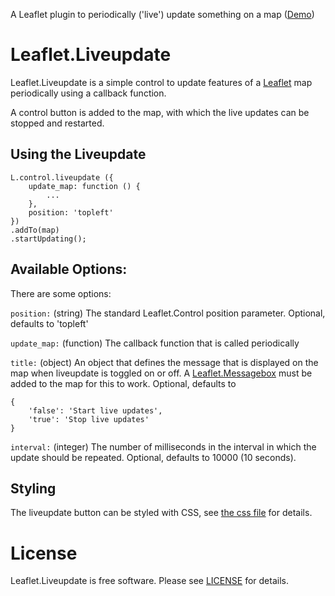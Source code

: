 A Leaflet plugin to periodically ('live') update something on a map
([Demo](https://www.grendelman.net/leaflet/))

# Leaflet.Liveupdate

Leaflet.Liveupdate is a simple control to update features of a
[Leaflet](http://leafletjs.com/) map periodically using a callback function.

A control button is added to the map, with which the live updates can
be stopped and restarted.

## Using the Liveupdate

    L.control.liveupdate ({
        update_map: function () {
            ...
        },
        position: 'topleft'
    })
    .addTo(map)
    .startUpdating();

## Available Options:

There are some options:

`position:` (string) The standard Leaflet.Control position parameter. Optional, defaults to 'topleft'

`update_map:` (function) The callback function that is called periodically

`title:` (object) An object that defines the message that is displayed on the map when liveupdate is
toggled on or off. A [Leaflet.Messagebox](https://github.com/tinuzz/leaflet-messagebox)
must be added to the map for this to work. Optional, defaults to

    {
        'false': 'Start live updates',
        'true': 'Stop live updates'
    }

`interval:` (integer) The number of milliseconds in the interval in which the
update should be repeated. Optional, defaults to 10000 (10 seconds).

## Styling ##

The liveupdate button can be styled with CSS, see [the css file](leaflet-liveupdate.css) for details.

# License

Leaflet.Liveupdate is free software. Please see [LICENSE](LICENSE) for details.
